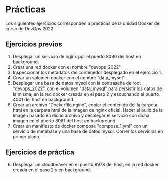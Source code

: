 # Prácticas

Los siguientes ejercicios corresponden a prácticas de la unidad Docker del curso de DevOps 2022

## Ejercicios previos

1. Desplegar un servicio de nginx por el puerto 8080 del host en background.
2. Crear una red docker con el nombre "devops_2022".
3. Inspeccionar los metadatos del contenedor desplegado en el ejercicio 1.
4. Crear un volumen docker con el nombre "data_mysql".
5. Desplegar una base de datos mysql con la contraseña de root "devops_2022", con el volumen "data_mysql" para persistir los datos de la misma,
    en la red docker creada en el paso 2 y escuchando el puerto 4001 del host en background.
6. Crear un archivo "Dockerfile.nginx", copiar el contenido del la carpeta html en la carpeta html de la imagen de nginx oficial. Hacer el build
    de la imagen basado en dicho archivo y desplegar el servicio con dicha imagen en el puerto 8081 del host en background.
7. Crear un manifiesto de docker compose "compose_1.yml" con un servicio de metabase y una base de datos mysql. Correr los servicios en primer plano.

## Ejercicios de práctica

6. Desplegar un cloudbeaver en el puerto 8978 del host, en la red docker creada en el paso 2 y en background.
